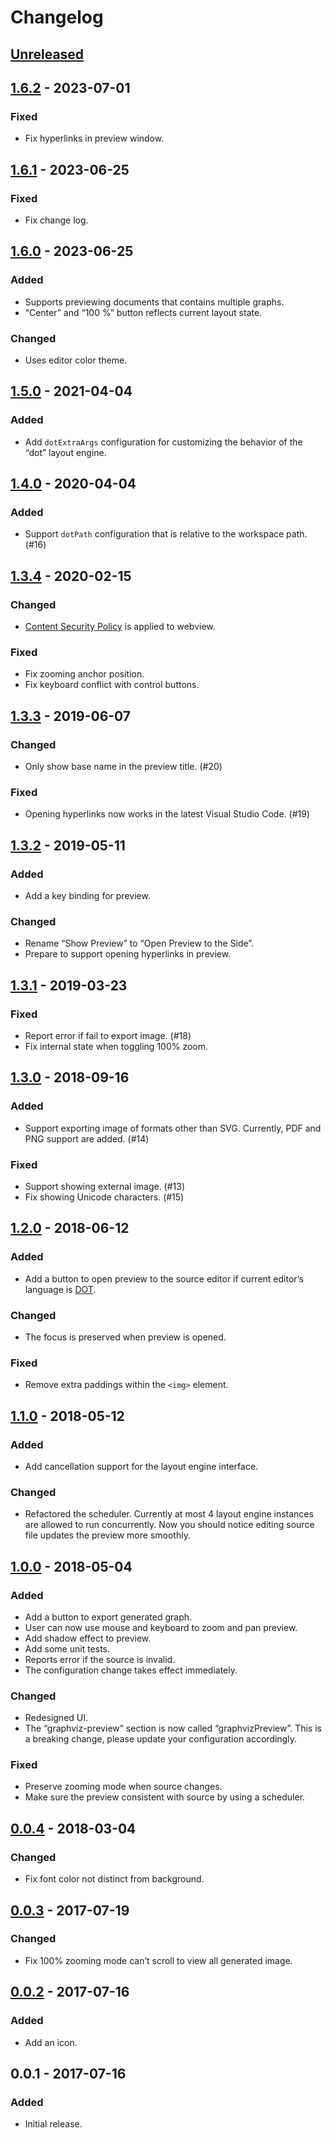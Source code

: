 # Changelog

<!-- markdownlint-disable no-duplicate-header -->

## [Unreleased]

## [1.6.2] - 2023-07-01

### Fixed

- Fix hyperlinks in preview window.

## [1.6.1] - 2023-06-25

### Fixed

- Fix change log.

## [1.6.0] - 2023-06-25

### Added

- Supports previewing documents that contains multiple graphs.
- “Center” and “100 %” button reflects current layout state.

### Changed

- Uses editor color theme.

## [1.5.0] - 2021-04-04

### Added

- Add `dotExtraArgs` configuration for customizing the behavior of the “dot” layout engine.

## [1.4.0] - 2020-04-04

### Added

- Support `dotPath` configuration that is relative to the workspace path. (#16)

## [1.3.4] - 2020-02-15

### Changed

- [Content Security Policy](https://en.wikipedia.org/wiki/Content_Security_Policy) is applied to webview.

### Fixed

- Fix zooming anchor position.
- Fix keyboard conflict with control buttons.

## [1.3.3] - 2019-06-07

### Changed

- Only show base name in the preview title. (#20)

### Fixed

- Opening hyperlinks now works in the latest Visual Studio Code. (#19)

## [1.3.2] - 2019-05-11

### Added

- Add a key binding for preview.

### Changed

- Rename “Show Preview” to “Open Preview to the Side”.
- Prepare to support opening hyperlinks in preview.

## [1.3.1] - 2019-03-23

### Fixed

- Report error if fail to export image. (#18)
- Fix internal state when toggling 100% zoom.

## [1.3.0] - 2018-09-16

### Added

- Support exporting image of formats other than SVG. Currently, PDF and PNG support are added. (#14)

### Fixed

- Support showing external image. (#13)
- Fix showing Unicode characters. (#15)

## [1.2.0] - 2018-06-12

### Added

- Add a button to open preview to the source editor if current editor’s language is
  [DOT](https://en.wikipedia.org/wiki/DOT_(graph_description_language)).

### Changed

- The focus is preserved when preview is opened.

### Fixed

- Remove extra paddings within the `<img>` element.

## [1.1.0] - 2018-05-12

### Added

- Add cancellation support for the layout engine interface.

### Changed

- Refactored the scheduler. Currently at most 4 layout engine instances are allowed to run concurrently. Now you should
  notice editing source file updates the preview more smoothly.

## [1.0.0] - 2018-05-04

### Added

- Add a button to export generated graph.
- User can now use mouse and keyboard to zoom and pan preview.
- Add shadow effect to preview.
- Add some unit tests.
- Reports error if the source is invalid.
- The configuration change takes effect immediately.

### Changed

- Redesigned UI.
- The “graphviz-preview” section is now called “graphvizPreview”. This is a breaking change, please update your
  configuration accordingly.

### Fixed

- Preserve zooming mode when source changes.
- Make sure the preview consistent with source by using a scheduler.

## [0.0.4] - 2018-03-04

### Changed

- Fix font color not distinct from background.

## [0.0.3] - 2017-07-19

### Changed

- Fix 100% zooming mode can’t scroll to view all generated image.

## [0.0.2] - 2017-07-16

### Added

- Add an icon.

## 0.0.1 - 2017-07-16

### Added

- Initial release.

[Unreleased]: https://github.com/EFanZh/Graphviz-Preview/compare/1.6.2...master
[1.6.2]: https://github.com/EFanZh/Graphviz-Preview/compare/1.6.1...1.6.2
[1.6.1]: https://github.com/EFanZh/Graphviz-Preview/compare/1.6.0...1.6.1
[1.6.0]: https://github.com/EFanZh/Graphviz-Preview/compare/1.5.0...1.6.0
[1.5.0]: https://github.com/EFanZh/Graphviz-Preview/compare/1.4.0...1.5.0
[1.4.0]: https://github.com/EFanZh/Graphviz-Preview/compare/1.3.4...1.4.0
[1.3.4]: https://github.com/EFanZh/Graphviz-Preview/compare/1.3.3...1.3.4
[1.3.3]: https://github.com/EFanZh/Graphviz-Preview/compare/1.3.2...1.3.3
[1.3.2]: https://github.com/EFanZh/Graphviz-Preview/compare/1.3.1...1.3.2
[1.3.1]: https://github.com/EFanZh/Graphviz-Preview/compare/1.3.0...1.3.1
[1.3.0]: https://github.com/EFanZh/Graphviz-Preview/compare/1.2.0...1.3.0
[1.2.0]: https://github.com/EFanZh/Graphviz-Preview/compare/1.1.0...1.2.0
[1.1.0]: https://github.com/EFanZh/Graphviz-Preview/compare/1.0.0...1.1.0
[1.0.0]: https://github.com/EFanZh/Graphviz-Preview/compare/0.0.4...1.0.0
[0.0.4]: https://github.com/EFanZh/Graphviz-Preview/compare/0.0.3...0.0.4
[0.0.3]: https://github.com/EFanZh/Graphviz-Preview/compare/0.0.2...0.0.3
[0.0.2]: https://github.com/EFanZh/Graphviz-Preview/compare/0.0.1...0.0.2
